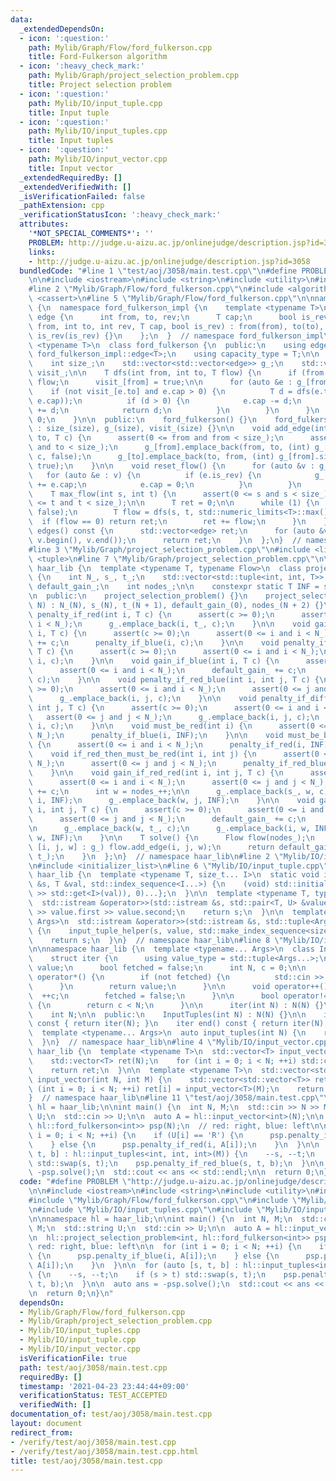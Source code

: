```yaml
---
data:
  _extendedDependsOn:
  - icon: ':question:'
    path: Mylib/Graph/Flow/ford_fulkerson.cpp
    title: Ford-Fulkerson algorithm
  - icon: ':heavy_check_mark:'
    path: Mylib/Graph/project_selection_problem.cpp
    title: Project selection problem
  - icon: ':question:'
    path: Mylib/IO/input_tuple.cpp
    title: Input tuple
  - icon: ':question:'
    path: Mylib/IO/input_tuples.cpp
    title: Input tuples
  - icon: ':question:'
    path: Mylib/IO/input_vector.cpp
    title: Input vector
  _extendedRequiredBy: []
  _extendedVerifiedWith: []
  _isVerificationFailed: false
  _pathExtension: cpp
  _verificationStatusIcon: ':heavy_check_mark:'
  attributes:
    '*NOT_SPECIAL_COMMENTS*': ''
    PROBLEM: http://judge.u-aizu.ac.jp/onlinejudge/description.jsp?id=3058
    links:
    - http://judge.u-aizu.ac.jp/onlinejudge/description.jsp?id=3058
  bundledCode: "#line 1 \"test/aoj/3058/main.test.cpp\"\n#define PROBLEM \"http://judge.u-aizu.ac.jp/onlinejudge/description.jsp?id=3058\"\
    \n\n#include <iostream>\n#include <string>\n#include <utility>\n#include <vector>\n\
    #line 2 \"Mylib/Graph/Flow/ford_fulkerson.cpp\"\n#include <algorithm>\n#include\
    \ <cassert>\n#line 5 \"Mylib/Graph/Flow/ford_fulkerson.cpp\"\n\nnamespace haar_lib\
    \ {\n  namespace ford_fulkerson_impl {\n    template <typename T>\n    struct\
    \ edge {\n      int from, to, rev;\n      T cap;\n      bool is_rev;\n      edge(int\
    \ from, int to, int rev, T cap, bool is_rev) : from(from), to(to), rev(rev), cap(cap),\
    \ is_rev(is_rev) {}\n    };\n  }  // namespace ford_fulkerson_impl\n\n  template\
    \ <typename T>\n  class ford_fulkerson {\n  public:\n    using edge          =\
    \ ford_fulkerson_impl::edge<T>;\n    using capacity_type = T;\n\n  private:\n\
    \    int size_;\n    std::vector<std::vector<edge>> g_;\n    std::vector<bool>\
    \ visit_;\n\n    T dfs(int from, int to, T flow) {\n      if (from == to) return\
    \ flow;\n      visit_[from] = true;\n\n      for (auto &e : g_[from]) {\n    \
    \    if (not visit_[e.to] and e.cap > 0) {\n          T d = dfs(e.to, to, std::min(flow,\
    \ e.cap));\n          if (d > 0) {\n            e.cap -= d;\n            g_[e.to][e.rev].cap\
    \ += d;\n            return d;\n          }\n        }\n      }\n      return\
    \ 0;\n    }\n\n  public:\n    ford_fulkerson() {}\n    ford_fulkerson(int size)\
    \ : size_(size), g_(size), visit_(size) {}\n\n    void add_edge(int from, int\
    \ to, T c) {\n      assert(0 <= from and from < size_);\n      assert(0 <= to\
    \ and to < size_);\n      g_[from].emplace_back(from, to, (int) g_[to].size(),\
    \ c, false);\n      g_[to].emplace_back(to, from, (int) g_[from].size() - 1, 0,\
    \ true);\n    }\n\n    void reset_flow() {\n      for (auto &v : g_) {\n     \
    \   for (auto &e : v) {\n          if (e.is_rev) {\n            g_[e.to][e.rev].cap\
    \ += e.cap;\n            e.cap = 0;\n          }\n        }\n      }\n    }\n\n\
    \    T max_flow(int s, int t) {\n      assert(0 <= s and s < size_);\n      assert(0\
    \ <= t and t < size_);\n\n      T ret = 0;\n\n      while (1) {\n        visit_.assign(size_,\
    \ false);\n        T flow = dfs(s, t, std::numeric_limits<T>::max());\n      \
    \  if (flow == 0) return ret;\n        ret += flow;\n      }\n    }\n\n    std::vector<edge>\
    \ edges() const {\n      std::vector<edge> ret;\n      for (auto &v : g_) ret.insert(ret.end(),\
    \ v.begin(), v.end());\n      return ret;\n    }\n  };\n}  // namespace haar_lib\n\
    #line 3 \"Mylib/Graph/project_selection_problem.cpp\"\n#include <limits>\n#include\
    \ <tuple>\n#line 7 \"Mylib/Graph/project_selection_problem.cpp\"\n\nnamespace\
    \ haar_lib {\n  template <typename T, typename Flow>\n  class project_selection_problem\
    \ {\n    int N_, s_, t_;\n    std::vector<std::tuple<int, int, T>> g_;\n    T\
    \ default_gain_;\n    int nodes_;\n\n    constexpr static T INF = std::numeric_limits<T>::max();\n\
    \n  public:\n    project_selection_problem() {}\n    project_selection_problem(int\
    \ N) : N_(N), s_(N), t_(N + 1), default_gain_(0), nodes_(N + 2) {}\n\n    void\
    \ penalty_if_red(int i, T c) {\n      assert(c >= 0);\n      assert(0 <= i and\
    \ i < N_);\n      g_.emplace_back(i, t_, c);\n    }\n\n    void gain_if_red(int\
    \ i, T c) {\n      assert(c >= 0);\n      assert(0 <= i and i < N_);\n      default_gain_\
    \ += c;\n      penalty_if_blue(i, c);\n    }\n\n    void penalty_if_blue(int i,\
    \ T c) {\n      assert(c >= 0);\n      assert(0 <= i and i < N_);\n      g_.emplace_back(s_,\
    \ i, c);\n    }\n\n    void gain_if_blue(int i, T c) {\n      assert(c >= 0);\n\
    \      assert(0 <= i and i < N_);\n      default_gain_ += c;\n      penalty_if_red(i,\
    \ c);\n    }\n\n    void penalty_if_red_blue(int i, int j, T c) {\n      assert(c\
    \ >= 0);\n      assert(0 <= i and i < N_);\n      assert(0 <= j and j < N_);\n\
    \      g_.emplace_back(i, j, c);\n    }\n\n    void penalty_if_different(int i,\
    \ int j, T c) {\n      assert(c >= 0);\n      assert(0 <= i and i < N_);\n   \
    \   assert(0 <= j and j < N_);\n      g_.emplace_back(i, j, c);\n      g_.emplace_back(j,\
    \ i, c);\n    }\n\n    void must_be_red(int i) {\n      assert(0 <= i and i <\
    \ N_);\n      penalty_if_blue(i, INF);\n    }\n\n    void must_be_blue(int i)\
    \ {\n      assert(0 <= i and i < N_);\n      penalty_if_red(i, INF);\n    }\n\n\
    \    void if_red_then_must_be_red(int i, int j) {\n      assert(0 <= i and i <\
    \ N_);\n      assert(0 <= j and j < N_);\n      penalty_if_red_blue(i, j, INF);\n\
    \    }\n\n    void gain_if_red_red(int i, int j, T c) {\n      assert(c >= 0);\n\
    \      assert(0 <= i and i < N_);\n      assert(0 <= j and j < N_);\n      default_gain_\
    \ += c;\n      int w = nodes_++;\n\n      g_.emplace_back(s_, w, c);\n      g_.emplace_back(w,\
    \ i, INF);\n      g_.emplace_back(w, j, INF);\n    }\n\n    void gain_if_blue_blue(int\
    \ i, int j, T c) {\n      assert(c >= 0);\n      assert(0 <= i and i < N_);\n\
    \      assert(0 <= j and j < N_);\n      default_gain_ += c;\n      int w = nodes_++;\n\
    \n      g_.emplace_back(w, t_, c);\n      g_.emplace_back(i, w, INF);\n      g_.emplace_back(j,\
    \ w, INF);\n    }\n\n    T solve() {\n      Flow flow(nodes_);\n      for (auto\
    \ [i, j, w] : g_) flow.add_edge(i, j, w);\n      return default_gain_ - flow.max_flow(s_,\
    \ t_);\n    }\n  };\n}  // namespace haar_lib\n#line 2 \"Mylib/IO/input_tuples.cpp\"\
    \n#include <initializer_list>\n#line 6 \"Mylib/IO/input_tuple.cpp\"\n\nnamespace\
    \ haar_lib {\n  template <typename T, size_t... I>\n  static void input_tuple_helper(std::istream\
    \ &s, T &val, std::index_sequence<I...>) {\n    (void) std::initializer_list<int>{(void(s\
    \ >> std::get<I>(val)), 0)...};\n  }\n\n  template <typename T, typename U>\n\
    \  std::istream &operator>>(std::istream &s, std::pair<T, U> &value) {\n    s\
    \ >> value.first >> value.second;\n    return s;\n  }\n\n  template <typename...\
    \ Args>\n  std::istream &operator>>(std::istream &s, std::tuple<Args...> &value)\
    \ {\n    input_tuple_helper(s, value, std::make_index_sequence<sizeof...(Args)>());\n\
    \    return s;\n  }\n}  // namespace haar_lib\n#line 8 \"Mylib/IO/input_tuples.cpp\"\
    \n\nnamespace haar_lib {\n  template <typename... Args>\n  class InputTuples {\n\
    \    struct iter {\n      using value_type = std::tuple<Args...>;\n      value_type\
    \ value;\n      bool fetched = false;\n      int N, c = 0;\n\n      value_type\
    \ operator*() {\n        if (not fetched) {\n          std::cin >> value;\n  \
    \      }\n        return value;\n      }\n\n      void operator++() {\n      \
    \  ++c;\n        fetched = false;\n      }\n\n      bool operator!=(iter &) const\
    \ {\n        return c < N;\n      }\n\n      iter(int N) : N(N) {}\n    };\n\n\
    \    int N;\n\n  public:\n    InputTuples(int N) : N(N) {}\n\n    iter begin()\
    \ const { return iter(N); }\n    iter end() const { return iter(N); }\n  };\n\n\
    \  template <typename... Args>\n  auto input_tuples(int N) {\n    return InputTuples<Args...>(N);\n\
    \  }\n}  // namespace haar_lib\n#line 4 \"Mylib/IO/input_vector.cpp\"\n\nnamespace\
    \ haar_lib {\n  template <typename T>\n  std::vector<T> input_vector(int N) {\n\
    \    std::vector<T> ret(N);\n    for (int i = 0; i < N; ++i) std::cin >> ret[i];\n\
    \    return ret;\n  }\n\n  template <typename T>\n  std::vector<std::vector<T>>\
    \ input_vector(int N, int M) {\n    std::vector<std::vector<T>> ret(N);\n    for\
    \ (int i = 0; i < N; ++i) ret[i] = input_vector<T>(M);\n    return ret;\n  }\n\
    }  // namespace haar_lib\n#line 11 \"test/aoj/3058/main.test.cpp\"\n\nnamespace\
    \ hl = haar_lib;\n\nint main() {\n  int N, M;\n  std::cin >> N >> M;\n  std::string\
    \ U;\n  std::cin >> U;\n\n  auto A = hl::input_vector<int>(N);\n\n  hl::project_selection_problem<int,\
    \ hl::ford_fulkerson<int>> psp(N);\n  // red: right, blue: left\n\n  for (int\
    \ i = 0; i < N; ++i) {\n    if (U[i] == 'R') {\n      psp.penalty_if_blue(i, A[i]);\n\
    \    } else {\n      psp.penalty_if_red(i, A[i]);\n    }\n  }\n\n  for (auto [s,\
    \ t, b] : hl::input_tuples<int, int, int>(M)) {\n    --s, --t;\n    if (s > t)\
    \ std::swap(s, t);\n    psp.penalty_if_red_blue(s, t, b);\n  }\n\n  auto ans =\
    \ -psp.solve();\n  std::cout << ans << std::endl;\n\n  return 0;\n}\n"
  code: "#define PROBLEM \"http://judge.u-aizu.ac.jp/onlinejudge/description.jsp?id=3058\"\
    \n\n#include <iostream>\n#include <string>\n#include <utility>\n#include <vector>\n\
    #include \"Mylib/Graph/Flow/ford_fulkerson.cpp\"\n#include \"Mylib/Graph/project_selection_problem.cpp\"\
    \n#include \"Mylib/IO/input_tuples.cpp\"\n#include \"Mylib/IO/input_vector.cpp\"\
    \n\nnamespace hl = haar_lib;\n\nint main() {\n  int N, M;\n  std::cin >> N >>\
    \ M;\n  std::string U;\n  std::cin >> U;\n\n  auto A = hl::input_vector<int>(N);\n\
    \n  hl::project_selection_problem<int, hl::ford_fulkerson<int>> psp(N);\n  //\
    \ red: right, blue: left\n\n  for (int i = 0; i < N; ++i) {\n    if (U[i] == 'R')\
    \ {\n      psp.penalty_if_blue(i, A[i]);\n    } else {\n      psp.penalty_if_red(i,\
    \ A[i]);\n    }\n  }\n\n  for (auto [s, t, b] : hl::input_tuples<int, int, int>(M))\
    \ {\n    --s, --t;\n    if (s > t) std::swap(s, t);\n    psp.penalty_if_red_blue(s,\
    \ t, b);\n  }\n\n  auto ans = -psp.solve();\n  std::cout << ans << std::endl;\n\
    \n  return 0;\n}\n"
  dependsOn:
  - Mylib/Graph/Flow/ford_fulkerson.cpp
  - Mylib/Graph/project_selection_problem.cpp
  - Mylib/IO/input_tuples.cpp
  - Mylib/IO/input_tuple.cpp
  - Mylib/IO/input_vector.cpp
  isVerificationFile: true
  path: test/aoj/3058/main.test.cpp
  requiredBy: []
  timestamp: '2021-04-23 23:44:44+09:00'
  verificationStatus: TEST_ACCEPTED
  verifiedWith: []
documentation_of: test/aoj/3058/main.test.cpp
layout: document
redirect_from:
- /verify/test/aoj/3058/main.test.cpp
- /verify/test/aoj/3058/main.test.cpp.html
title: test/aoj/3058/main.test.cpp
---
```

